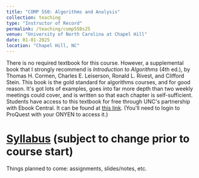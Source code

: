 ```yaml
---
title: "COMP 550: Algorithms and Analysis"
collection: teaching
type: "Instructor of Record"
permalink: /teaching/comp550s25
venue: "University of North Carolina at Chapel Hill"
date: 01-01-2025
location: "Chapel Hill, NC"
---
```


There is no required textbook for this course. However, a supplemental book that I strongly recommend is *Introduction to Algorithms* (4th ed.), by Thomas H. Cormen, Charles E. Leiserson, Ronald L. Rivest, and Clifford Stein. This book is the gold standard for algorithms courses, and for good reason. It's got lots of examples, goes into far more depth than two weekly meetings could cover, and is written so that each chapter is self-sufficient. Students have access to this textbook for free through UNC's partnership with Ebook Central. It can be found at [this link](https://ebookcentral.proquest.com/lib/unc/detail.action?docID=6925615&pq-origsite=summon). (You'll need to login to ProQuest with your ONYEN to access it.)

[Syllabus](https://docs.google.com/document/d/1yWVB3H1Uq4_NdEgmQCZeMRDfdGzeiFvxOxzKJa4LqT8/edit?usp=sharing) (subject to change prior to course start)
========


Things planned to come: assignments, slides/notes, etc.
